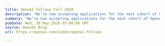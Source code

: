 ```yaml
---
title: OpenAI Fellows Fall 2018
description: "We’re now accepting applications for the next cohort of OpenAI Fellows, a program which offers a compensated 6-month apprenticeship in AI research at OpenAI."
summary: "We’re now accepting applications for the next cohort of OpenAI Fellows, a program which offers a compensated 6-month apprenticeship in AI research at OpenAI."
pubDate: Wed, 30 May 2018 07:00:00 GMT
source: OpenAI Blog
url: https://openai.com/index/openai-fellows

---
```


